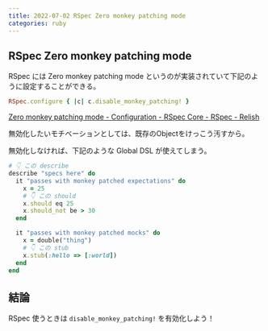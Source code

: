 ```yaml
---
title: 2022-07-02 RSpec Zero monkey patching mode
categories: ruby
---
```


## RSpec Zero monkey patching mode

RSpec には Zero monkey patching mode というのが実装されていて下記のように設定することができる。

```rb
RSpec.configure { |c| c.disable_monkey_patching! }
```

[Zero monkey patching mode - Configuration - RSpec Core - RSpec - Relish](https://relishapp.com/rspec/rspec-core/v/3-10/docs/configuration/zero-monkey-patching-mode)

無効化したいモチベーションとしては、既存のObjectをけっこう汚すから。

無効化しなければ、下記のような Global DSL が使えてしまう。

```rb
# 👇 この describe
describe "specs here" do
  it "passes with monkey patched expectations" do
    x = 25
    # 👇 この should
    x.should eq 25
    x.should_not be > 30
  end

  it "passes with monkey patched mocks" do
    x = double("thing")
    # 👇 この stub
    x.stub(:hello => [:world])
  end
end
```

## 結論

RSpec 使うときは `disable_monkey_patching!` を有効化しよう！
